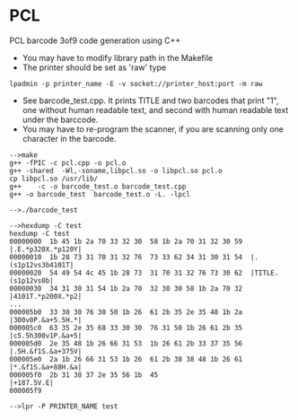 # PCL
PCL barcode 3of9 code generation using C++


* You may have to modify library path in the Makefile
* The printer should be set as 'raw' type

```
lpadmin -p printer_name -E -v socket://printer_host:port -m raw
```

* See barcode_test.cpp. It prints TITLE and two barcodes that print "1", one without human readable text, and second with human readable text under the barccode.
* You may have to re-program the scanner, if you are scanning only one character in the barcode.

```
-->make
g++ -fPIC -c pcl.cpp -o pcl.o 
g++ -shared  -Wl,-soname,libpcl.so -o libpcl.so pcl.o 
cp libpcl.so /usr/lib/
g++    -c -o barcode_test.o barcode_test.cpp
g++ -o barcode_test  barcode_test.o -L. -lpcl 

-->./barcode_test

-->hexdump -C test
hexdump -C test
00000000  1b 45 1b 2a 70 33 32 30  58 1b 2a 70 31 32 30 59  |.E.*p320X.*p120Y|
00000010  1b 28 73 31 70 31 32 76  73 33 62 34 31 30 31 54  |.(s1p12vs3b4101T|
00000020  54 49 54 4c 45 1b 28 73  31 70 31 32 76 73 30 62  |TITLE.(s1p12vs0b|
00000030  34 31 30 31 54 1b 2a 70  32 30 30 58 1b 2a 70 32  |4101T.*p200X.*p2|
...
000005b0  33 30 30 76 30 50 1b 26  61 2b 35 2e 35 48 1b 2a  |300v0P.&a+5.5H.*|
000005c0  63 35 2e 35 68 33 30 30  76 31 50 1b 26 61 2b 35  |c5.5h300v1P.&a+5|
000005d0  2e 35 48 1b 26 66 31 53  1b 26 61 2b 33 37 35 56  |.5H.&f1S.&a+375V|
000005e0  2a 1b 26 66 31 53 1b 26  61 2b 38 38 48 1b 26 61  |*.&f1S.&a+88H.&a|
000005f0  2b 31 38 37 2e 35 56 1b  45                       |+187.5V.E|
000005f9

-->lpr -P PRINTER_NAME test
```
